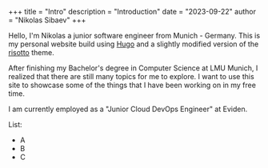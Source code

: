 +++
title = "Intro"
description = "Introduction"
date = "2023-09-22"
author = "Nikolas Sibaev"
+++

Hello, I'm Nikolas a junior software engineer from Munich - Germany. 
This is my personal website build using [Hugo](https://gohugo.io/) and a 
slightly modified version of the [risotto](https://risotto.joeroe.io/) theme.

After finishing my Bachelor's degree in Computer Science at LMU Munich, 
I realized that there are still many topics for me to explore. 
I want to use this site to showcase some of the things that I have been working on in my free time.

I am currently employed as a "Junior Cloud DevOps Engineer" at Eviden.

List:
* A
* B
* C

